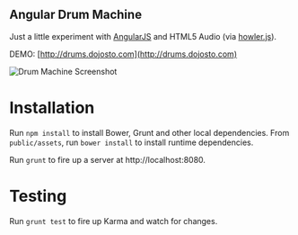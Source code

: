 Angular Drum Machine
--------------------

Just a little experiment with [AngularJS](https://github.com/angular/angular.js
"AngularJS") and HTML5 Audio (via [howler.js](https://github.com/goldfire/howler.js "howler.js")).

DEMO: [http://drums.dojosto.com](http://drums.dojosto.com)

![Drum Machine Screenshot](https://raw.github.com/dougjohnston/angular-drum-machine/master/screenshot.png)

Installation
============

Run `npm install` to install Bower, Grunt and other local dependencies.
From `public/assets`, run `bower install` to install runtime dependencies.

Run `grunt` to fire up a server at http://localhost:8080.

Testing
=======

Run `grunt test` to fire up Karma and watch for changes.
